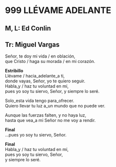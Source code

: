 # 999 LLÉVAME ADELANTE

## M, L: Ed Conlin
## Tr: Miguel Vargas

Señor, te doy mi vida / en oblación,  
que Cristo / haga su morada / en mi corazón.  

**Estribillo**  
Llévame / hacia_adelante_a ti,  
donde vayas, Señor, yo te quiero seguir.  
Habla_y / haz tu voluntad en mí,  
pues yo soy tu siervo, Señor, y siempre lo seré.  

Solo_esta vida tengo para_ofrecer.  
Quiero llevar tu luz a_un mundo que no puede ver.  

Aunque las fuerzas falten, y no haya luz,  
hasta que vea_a mi Señor no me voy a rendir.  

**Final**  
...pues yo soy tu siervo, Señor.  

**Final**  
Habla_y / haz tu voluntad en mí,  
pues yo soy tu siervo, Señor,  
y siempre lo seré.  

